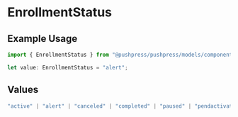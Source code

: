# EnrollmentStatus

## Example Usage

```typescript
import { EnrollmentStatus } from "@pushpress/pushpress/models/components";

let value: EnrollmentStatus = "alert";
```

## Values

```typescript
"active" | "alert" | "canceled" | "completed" | "paused" | "pendactivation" | "pendcancel"
```
